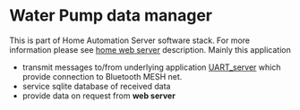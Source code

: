 # Water Pump data manager
This is part of Home Automation Server software stack. For more information please see [home web server](https://github.com/vpq-is-me/home_auto_nodejs.git) description.
Mainly this application 
- transmit messages to/from underlying application [UART_server](https://github.com/vpq-is-me/UART_server.git) which provide connection to Bluetooth MESH net.
- service sqlite database of received data 
- provide data on request from __web server__
